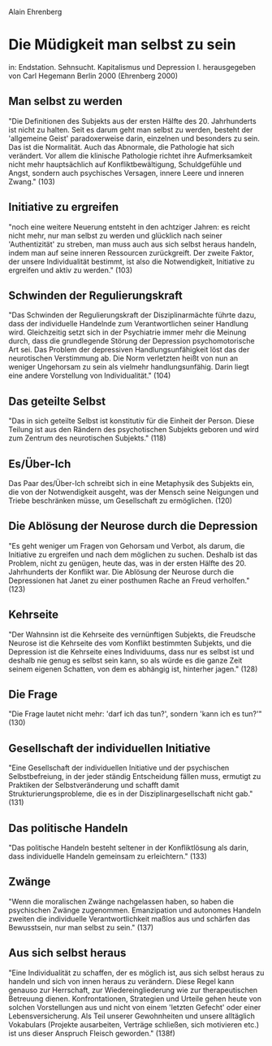Alain Ehrenberg

Die Müdigkeit man selbst zu sein
================================
in: Endstation. Sehnsucht.
Kapitalismus und Depression I.
herausgegeben von Carl Hegemann
Berlin 2000
(Ehrenberg 2000)

Man selbst zu werden
--------------------
"Die Definitionen des Subjekts aus der ersten Hälfte des 20. Jahrhunderts ist nicht zu halten. Seit es darum geht man selbst zu werden, besteht der 'allgemeine Geist' paradoxerweise darin, einzelnen und besonders zu sein. Das ist die Normalität. Auch das Abnormale, die Pathologie hat sich verändert. Vor allem die klinische Pathologie richtet ihre Aufmerksamkeit nicht mehr hauptsächlich auf Konfliktbewältigung, Schuldgefühle und Angst, sondern auch psychisches Versagen, innere Leere und inneren Zwang."
(103)

Initiative zu ergreifen
-----------------------
"noch eine weitere Neuerung entsteht in den achtziger Jahren: es reicht nicht mehr, nur man selbst zu werden und glücklich nach seiner 'Authentizität' zu streben, man muss auch aus sich selbst heraus handeln, indem man auf seine inneren Ressourcen zurückgreift. Der zweite Faktor, der unsere Individualität bestimmt, ist also die Notwendigkeit, Initiative zu ergreifen und aktiv zu werden."
(103)

Schwinden der Regulierungskraft
-------------------------------
"Das Schwinden der Regulierungskraft der Disziplinarmächte führte dazu, dass der individuelle Handelnde zum Verantwortlichen seiner Handlung wird. Gleichzeitig setzt sich in der Psychiatrie immer mehr die Meinung durch, dass die grundlegende Störung der Depression psychomotorische Art sei. Das Problem der depressiven Handlungsunfähigkeit löst das der neurotischen Verstimmung ab. Die Norm verletzten heißt von nun an weniger Ungehorsam zu sein als vielmehr handlungsunfähig. Darin liegt eine andere Vorstellung von Individualität."
(104)

Das geteilte Selbst
-------------------
"Das in sich geteilte Selbst ist konstitutiv für die Einheit der Person. Diese Teilung ist aus den Rändern des psychotischen Subjekts geboren und wird zum Zentrum des neurotischen Subjekts."
(118)

Es/Über-Ich
-----------
Das Paar des/Über-Ich schreibt sich in eine Metaphysik des Subjekts ein, die von der Notwendigkeit ausgeht, was der Mensch seine Neigungen und Triebe beschränken müsse, um Gesellschaft zu ermöglichen.
(120)

Die Ablösung der Neurose durch die Depression
---------------------------------------------
"Es geht weniger um Fragen von Gehorsam und Verbot, als darum, die Initiative zu ergreifen und nach dem möglichen zu suchen. Deshalb ist das Problem, nicht zu genügen, heute das, was in der ersten Hälfte des 20. Jahrhunderts der Konflikt war. Die Ablösung der Neurose durch die Depressionen hat Janet zu einer posthumen Rache an Freud verholfen."
(123)

Kehrseite
---------
"Der Wahnsinn ist die Kehrseite des vernünftigen Subjekts, die Freudsche Neurose ist die Kehrseite des vom Konflikt bestimmten Subjekts, und die Depression ist die Kehrseite eines Individuums, dass nur es selbst ist und deshalb nie genug es selbst sein kann, so als würde es die ganze Zeit seinem eigenen Schatten, von dem es abhängig ist, hinterher jagen."
(128)

Die Frage
---------
"Die Frage lautet nicht mehr: 'darf ich das tun?', sondern 'kann ich es tun?'"
(130)


Gesellschaft der individuellen Initiative
-----------------------------------------
"Eine Gesellschaft der individuellen Initiative und der psychischen Selbstbefreiung, in der jeder ständig Entscheidung fällen muss, ermutigt zu Praktiken der Selbstveränderung und schafft damit Strukturierungsprobleme, die es in der Disziplinargesellschaft nicht gab."
(131)

Das politische Handeln
----------------------
"Das politische Handeln besteht seltener in der Konfliktlösung als darin, dass individuelle Handeln gemeinsam zu erleichtern."
(133)

Zwänge
------
"Wenn die moralischen Zwänge nachgelassen haben, so haben die psychischen Zwänge zugenommen. Emanzipation und autonomes Handeln zweiten die individuelle Verantwortlichkeit maßlos aus und schärfen das Bewusstsein, nur man selbst zu sein."
(137)

Aus sich selbst heraus
----------------------
"Eine Individualität zu schaffen, der es möglich ist, aus sich selbst heraus zu handeln und sich von innen heraus zu verändern. Diese Regel kann genauso zur Herrschaft, zur Wiedereingliederung wie zur therapeutischen Betreuung dienen. Konfrontationen, Strategien und Urteile gehen heute von solchen Vorstellungen aus und nicht von einem 'letzten Gefecht' oder einer Lebensversicherung. Als Teil unserer Gewohnheiten und unsere alltäglich Vokabulars (Projekte ausarbeiten, Verträge schließen, sich motivieren etc.) ist uns dieser Anspruch Fleisch geworden."
(138f)